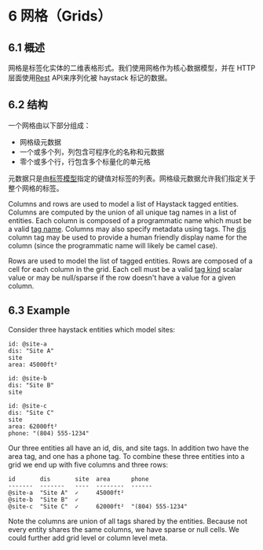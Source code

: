 # 6 网格（Grids）
## 6.1 概述
网格是标签化实体的二维表格形式。我们使用网格作为核心数据模型，并在 HTTP 层面使用[Rest]() API来序列化被 haystack 标记的数据。

## 6.2 结构
一个网格由以下部分组成：

+ 网格级元数据
+ 一个或多个列，列包含可程序化的名称和元数据
+ 零个或多个行，行包含多个标量化的单元格

元数据只是由[标签模型]()指定的键值对标签的列表。网格级元数据允许我们指定关于整个网格的标签。

Columns and rows are used to model a list of Haystack tagged entities. Columns are computed by the union of all unique tag names in a list of entities. Each column is composed of a programmatic name which must be a valid [tag name](). Columns may also specify metadata using tags. The [dis]() column tag may be used to provide a human friendly display name for the column (since the programmatic name will likely be camel case).

Rows are used to model the list of tagged entities. Rows are composed of a cell for each column in the grid. Each cell must be a valid [tag kind]() scalar value or may be null/sparse if the row doesn't have a value for a given column.

## 6.3 Example
Consider three haystack entities which model sites:
```
id: @site-a
dis: "Site A"
site
area: 45000ft²

id: @site-b
dis: "Site B"
site

id: @site-c
dis: "Site C"
site
area: 62000ft²
phone: "(804) 555-1234"
```

Our three entities all have an id, dis, and site tags. In addition two have the area tag, and one has a phone tag. To combine these three entities into a grid we end up with five columns and three rows:
```
id       dis       site  area      phone
-------  -------   ----  --------  ------
@site-a  "Site A"  ✓     45000ft²
@site-b  "Site B"  ✓
@site-c  "Site C"  ✓     62000ft²  "(804) 555-1234"
```

Note the columns are union of all tags shared by the entities. Because not every entity shares the same columns, we have sparse or null cells. We could further add grid level or column level meta.